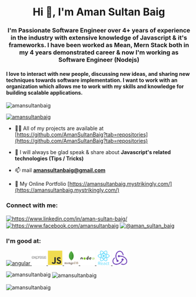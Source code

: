 <h1 align="center">Hi 👋, I'm Aman Sultan Baig</h1>
<h3 align="center">I'm Passionate Software Engineer over 4+ years of experience in the industry with extensive knowledge of Javascript & it's frameworks. I have been worked as Mean, Mern Stack both in my 4 years demonstrated career & now I'm working as Software Engineer (Nodejs) </h3>

<h4>I love to interact with new people, discussing new ideas, and sharing new techniques towards software implementation. I want to work with an organization which allows me to work with my skills and knowledge for building scalable applications.</h4>

<p align="left"> <img src="https://komarev.com/ghpvc/?username=amansultanbaig&label=Profile%20views&color=0e75b6&style=flat" alt="amansultanbaig" /> </p>

<p align="left"> <a href="https://github.com/ryo-ma/github-profile-trophy"><img src="https://github-profile-trophy.vercel.app/?username=amansultanbaig" alt="amansultanbaig" /></a> </p>

- 👨‍💻 All of my projects are available at [https://github.com/AmanSultanBaig?tab=repositories](https://github.com/AmanSultanBaig?tab=repositories)

- 💬 I will always be glad speak & share about 
**Javascript's related technologies (Tips / Tricks)**

- 📫 mail **amansultanbaig@gmail.com**

- 📄 My Online Portfolio [https://amansultanbaig.mystrikingly.com/](https://amansultanbaig.mystrikingly.com/)

<h3 align="left">Connect with me:</h3>
<p align="left">
<a href="https://www.linkedin.com/in/aman-sultan-baig/" target="_blank"><img align="center" src="https://raw.githubusercontent.com/rahuldkjain/github-profile-readme-generator/master/src/images/icons/Social/linked-in-alt.svg" alt="https://www.linkedin.com/in/aman-sultan-baig/" height="30" width="40" /></a>
<a href="https://www.facebook.com/amansultanbaig" target="_blank"><img align="center" src="https://raw.githubusercontent.com/rahuldkjain/github-profile-readme-generator/master/src/images/icons/Social/facebook.svg" alt="https://www.facebook.com/amansultanbaig" height="30" width="40" /></a>
<a href="https://medium.com/@aman_sultan_baig" target="blank"><img align="center" src="https://raw.githubusercontent.com/rahuldkjain/github-profile-readme-generator/master/src/images/icons/Social/medium.svg" alt="@aman_sultan_baig" height="30" width="40" /></a>
</p>

<h3 align="left">I'm good at:</h3>
<p align="left"> <a href="https://angular.io" target="_blank" rel="noreferrer"> <img src="https://angular.io/assets/images/logos/angular/angular.svg" alt="angular" width="40" height="40"/> </a> <a href="https://expressjs.com" target="_blank" rel="noreferrer"> <img src="https://raw.githubusercontent.com/devicons/devicon/master/icons/express/express-original-wordmark.svg" alt="express" width="40" height="40"/> </a> <a href="https://developer.mozilla.org/en-US/docs/Web/JavaScript" target="_blank" rel="noreferrer"> <img src="https://raw.githubusercontent.com/devicons/devicon/master/icons/javascript/javascript-original.svg" alt="javascript" width="40" height="40"/> </a> <a href="https://www.mongodb.com/" target="_blank" rel="noreferrer"> <img src="https://raw.githubusercontent.com/devicons/devicon/master/icons/mongodb/mongodb-original-wordmark.svg" alt="mongodb" width="40" height="40"/> </a> <a href="https://nodejs.org" target="_blank" rel="noreferrer"> <img src="https://raw.githubusercontent.com/devicons/devicon/master/icons/nodejs/nodejs-original-wordmark.svg" alt="nodejs" width="40" height="40"/> </a> <a href="https://reactjs.org/" target="_blank" rel="noreferrer"> <img src="https://raw.githubusercontent.com/devicons/devicon/master/icons/react/react-original-wordmark.svg" alt="react" width="40" height="40"/> </a> <a href="https://redux.js.org" target="_blank" rel="noreferrer"> <img src="https://raw.githubusercontent.com/devicons/devicon/master/icons/redux/redux-original.svg" alt="redux" width="40" height="40"/> </a> </p>

<p><img align="left" src="https://github-readme-stats.vercel.app/api/top-langs?username=amansultanbaig&show_icons=true&locale=en&layout=compact" alt="amansultanbaig" /></p>

<p>&nbsp;<img align="center" src="https://github-readme-stats.vercel.app/api?username=amansultanbaig&show_icons=true&locale=en" alt="amansultanbaig" /></p>

<p><img align="center" src="https://github-readme-streak-stats.herokuapp.com/?user=amansultanbaig&" alt="amansultanbaig" /></p>
